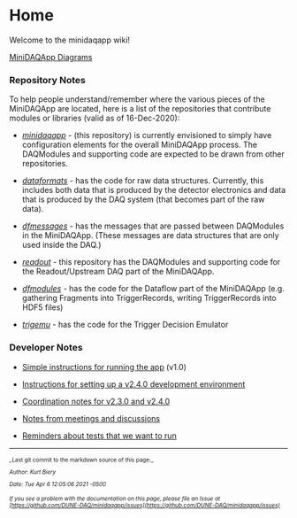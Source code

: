 # Home
Welcome to the minidaqapp wiki!

[MiniDAQApp Diagrams](MiniDAQApp-Diagrams.md)

### Repository Notes

To help people understand/remember where the various pieces of the MiniDAQApp are located, here is a list of the repositories that contribute modules or libraries (valid as of 16-Dec-2020):


* [_minidaqapp_](https://github.com/DUNE-DAQ/minidaqapp) - (this repository) is currently envisioned to simply have configuration elements for the overall MiniDAQApp process. The DAQModules and supporting code are expected to be drawn from other repositories.


* [_dataformats_](https://github.com/DUNE-DAQ/dataformats) - has the code for raw data structures.  Currently, this includes both data that is produced by the detector electronics and data that is produced by the DAQ system (that becomes part of the raw data). 


* [_dfmessages_](https://github.com/DUNE-DAQ/dfmessages) - has the messages that are passed between DAQModules in the MiniDAQApp.  (These messages are data structures that are only used inside the DAQ.)


* [_readout_](https://github.com/DUNE-DAQ/readout) - this repository has the DAQModules and supporting code for the Readout/Upstream DAQ part of the MiniDAQApp.


* [_dfmodules_](https://github.com/DUNE-DAQ/dfmodules) - has the code for the Dataflow part of the MiniDAQApp (e.g. gathering Fragments into TriggerRecords, writing TriggerRecords into HDF5 files)


* [_trigemu_](https://github.com/DUNE-DAQ/trigemu) - has the code for the Trigger Decision Emulator

### Developer Notes


* [Simple instructions for running the app](Simple-instructions-for-running-the-app.md) (v1.0)


* [Instructions for setting up a v2.4.0 development environment](Instructions-for-setting-up-a-v2.4.0-development-environment.md)


* [Coordination notes for v2.3.0 and v2.4.0](Coordination-notes-for-v2.3.0-and-v2.4.0.md)


* [Notes from meetings and discussions](Notes-from-meetings-and-discussions.md)


* [Reminders about tests that we want to run](Reminders-about-tests-that-we-want-to-run.md)


-----

<font size="1">
_Last git commit to the markdown source of this page:_


_Author: Kurt Biery_

_Date: Tue Apr 6 12:05:06 2021 -0500_

_If you see a problem with the documentation on this page, please file an Issue at [https://github.com/DUNE-DAQ/minidaqapp/issues](https://github.com/DUNE-DAQ/minidaqapp/issues)_
</font>
